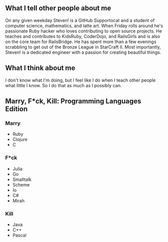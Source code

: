 What I tell other people about me
---------------------------------

On any given weekday Steven! is a GitHub Supportocat and a student of computer
science, mathematics, and latte art. When Friday rolls around he's passionate
Ruby hacker who loves contributing to open source projects.  He teaches and
contributes to KidsRuby, CoderDojo, and RailsGirls and is also on the core team
for RailsBridge. He has spent more than a few evenings scrabbling to get out of
the Bronze League in StarCraft II. Most importantly, Steven! is a dedicated
engineer with a passion for creating beautiful things.

What I think about me
---------------------

I don't know what I'm doing, but I feel like I do when I teach other people what
little I know. So I do that as much as I possibly can.

Marry, F*ck, Kill: Programming Languages Edition
------------------------------------------------

### Marry ###

- Ruby
- Clojure
- C

### F*ck ###

- Julia
- Go
- Smalltalk
- Scheme
- Io
- C#
- Mirah

### Kill ###

- Java
- C++
- Pascal
